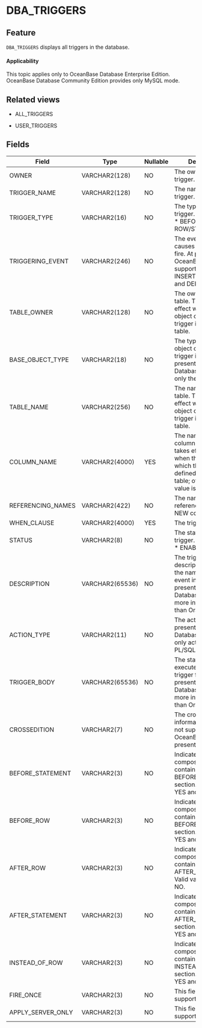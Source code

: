 DBA_TRIGGERS
=================================


Feature
-----------

`DBA_TRIGGERS` displays all triggers in the database.

<main id="notice" >
    <h4>Applicability</h4>
    <p>This topic applies only to OceanBase Database Enterprise Edition. OceanBase Database Community Edition provides only MySQL mode. </p>
  </main>

Related views
-------------

* ALL_TRIGGERS



* USER_TRIGGERS






Fields
-------------



| **Field**         | **Type**        | **Nullable** | **Description**                                                                                                                                       |
|-------------------|-----------------|--------------|-------------------------------------------------------------------------------------------------------------------------------------------------------|
| OWNER             | VARCHAR2(128)   | NO           | The owner of the trigger.                                                                                                                             |
| TRIGGER_NAME      | VARCHAR2(128)   | NO           | The name of the trigger.                                                                                                                              |
| TRIGGER_TYPE      | VARCHAR2(16)    | NO           | The type of the trigger. Valid values: * BEFORE/AFTER   * ROW/STMT                                                                                    |
| TRIGGERING_EVENT  | VARCHAR2(246)   | NO           | The event that causes the trigger to fire. At present, OceanBase Database supports only INSERT, UPDATE, and DELETE events.                            |
| TABLE_OWNER       | VARCHAR2(128)   | NO           | The owner of the table. This field takes effect when the object on which the trigger is defined is a table.                                           |
| BASE_OBJECT_TYPE  | VARCHAR2(18)    | NO           | The type of the object on which the trigger is defined. At present, OceanBase Database supports only the TABLE type.                                  |
| TABLE_NAME        | VARCHAR2(256)   | NO           | The name of the table. This field takes effect when the object on which the trigger is defined is a table.                                            |
| COLUMN_NAME       | VARCHAR2(4000)  | YES          | The name of the column. This field takes effect only when the object on which the trigger is defined is a nested table; otherwise, the value is NULL. |
| REFERENCING_NAMES | VARCHAR2(422)   | NO           | The name used for referencing OLD and NEW column values.                                                                                              |
| WHEN_CLAUSE       | VARCHAR2(4000)  | YES          | The trigger condition.                                                                                                                                |
| STATUS            | VARCHAR2(8)     | NO           | The status of the trigger. Valid values: * ENABLE   * DISABLE                                                                                         |
| DESCRIPTION       | VARCHAR2(65536) | NO           | The trigger description, including the name, type, and event information. At present, OceanBase Database contains more information than Oracle.       |
| ACTION_TYPE       | VARCHAR2(11)    | NO           | The action type. At present, OceanBase Database supports only actions in PL/SQL.                                                                      |
| TRIGGER_BODY      | VARCHAR2(65536) | NO           | The statement that is executed when the trigger fires. At present, OceanBase Database contains more information than Oracle.                          |
| CROSSEDITION      | VARCHAR2(7)     | NO           | The cross-edition information, which is not supported in OceanBase at present.                                                                        |
| BEFORE_STATEMENT  | VARCHAR2(3)     | NO           | Indicates whether the composite trigger contains a BEFORE_STATEMENT section. Valid values: YES and NO.                                                |
| BEFORE_ROW        | VARCHAR2(3)     | NO           | Indicates whether the composite trigger contains a BEFORE_ROW section. Valid values: YES and NO.                                                      |
| AFTER_ROW         | VARCHAR2(3)     | NO           | Indicates whether the composite trigger contains an AFTER_ROW section. Valid values: YES and NO.                                                      |
| AFTER_STATEMENT   | VARCHAR2(3)     | NO           | Indicates whether the composite trigger contains an AFTER_STATEMENT section. Valid values: YES and NO.                                                |
| INSTEAD_OF_ROW    | VARCHAR2(3)     | NO           | Indicates whether the composite trigger contains an INSTEAD_OF_ROW section. Valid values: YES and NO.                                                 |
| FIRE_ONCE         | VARCHAR2(3)     | NO           | This field is not supported at present.                                                                                                               |
| APPLY_SERVER_ONLY | VARCHAR2(3)     | NO           | This field is not supported at present.                                                                                                               |


